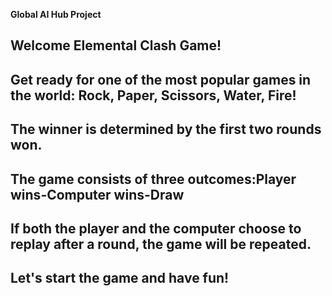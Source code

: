 
**Global AI Hub Project**
## Welcome Elemental Clash Game!
## Get ready for one of the most popular games in the world: Rock, Paper, Scissors, Water, Fire!
## The winner is determined by the first two rounds won. 
## The game consists of three outcomes:Player wins-Computer wins-Draw
## If both the player and the computer choose to replay after a round, the game will be repeated.
## Let's start the game and have fun!
